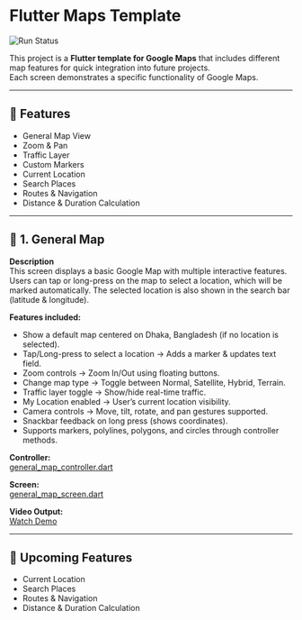 # Flutter Maps Template  

![Run Status](https://img.shields.io/badge/⚡Run%20Status-Yes-success)  

This project is a **Flutter template for Google Maps** that includes different map features 
for quick integration into future projects.  
Each screen demonstrates a specific functionality of Google Maps.  

---

## 🚀 Features
- General Map View
- Zoom & Pan
- Traffic Layer
- Custom Markers
- Current Location
- Search Places
- Routes & Navigation
- Distance & Duration Calculation  

---

## 📍 1. General Map  

**Description**  
This screen displays a basic Google Map with multiple interactive features.  
Users can tap or long-press on the map to select a location, which will be marked automatically. The selected location is also shown in the search bar (latitude & longitude).  

**Features included:**  
- Show a default map centered on Dhaka, Bangladesh (if no location is selected).  
- Tap/Long-press to select a location → Adds a marker & updates text field.  
- Zoom controls → Zoom In/Out using floating buttons.  
- Change map type → Toggle between Normal, Satellite, Hybrid, Terrain.  
- Traffic layer toggle → Show/hide real-time traffic.  
- My Location enabled → User’s current location visibility.  
- Camera controls → Move, tilt, rotate, and pan gestures supported.  
- Snackbar feedback on long press (shows coordinates).  
- Supports markers, polylines, polygons, and circles through controller methods.  

**Controller:**  
[general_map_controller.dart](https://github.com/SalehAkramSifat/flutter-map/blob/main/lib/feature/controller/general_map_controler.dart)  

**Screen:**  
[general_map_screen.dart](https://github.com/SalehAkramSifat/flutter-map/blob/main/lib/feature/presentation/screen/general_map_screen.dart)  

**Video Output:**  
[Watch Demo](https://github.com/user-attachments/assets/e739b4d5-ebc3-4032-81f8-9f16d1a001e7)  

---

## 🔮 Upcoming Features
- Current Location  
- Search Places
- Routes & Navigation  
- Distance & Duration Calculation  
